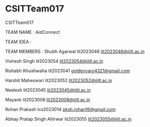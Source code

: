 # CSITTeam017
CSITTeam017

TEAM NAME : AidConnect

TEAM IDEA : 

TEAM MEMBERS : 
Shubh Agarwal lit2023046 lit2023046@iiitl.ac.in

Vishesh Singh lit2023054 lit2023054@iiitl.ac.in

Rishabh Khushwaha lit2023041 goldenyaro4321@gmail.com

Harshit Maheswari  lit2023052 lit2023052@iiitl.ac.in

Neelesh lit2023045 lit2023045@iiitl.ac.in

Mayank lit2023008 lit2023008@iiitl.ac.in

Rohan Prakash lcs2023014 pksh.rohan16@gmail.com

Abhay Pratap Singh Ahirwar lit2023055 lit2023055@iiitl.ac.in
